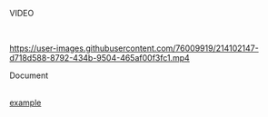 <p>VIDEO </p> <br>

https://user-images.githubusercontent.com/76009919/214102147-d718d588-8792-434b-9504-465af00f3fc1.mp4


<p>Document </p><br>
<a href="(https://github.com/timurlen44/FreeRTOS_TUTORIALS/files/10481943/FreeRTOS_1.pdf)">example</a>
